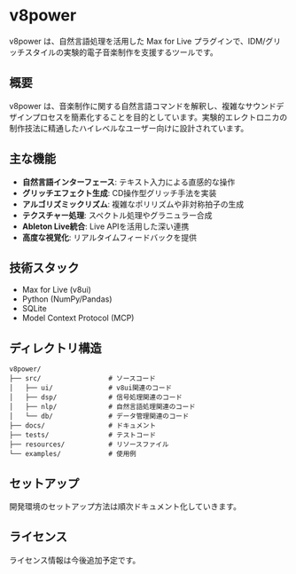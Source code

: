 # v8power

v8power は、自然言語処理を活用した Max for Live プラグインで、IDM/グリッチスタイルの実験的電子音楽制作を支援するツールです。

## 概要

v8power は、音楽制作に関する自然言語コマンドを解釈し、複雑なサウンドデザインプロセスを簡素化することを目的としています。実験的エレクトロニカの制作技法に精通したハイレベルなユーザー向けに設計されています。

## 主な機能

- **自然言語インターフェース**: テキスト入力による直感的な操作
- **グリッチエフェクト生成**: CD操作型グリッチ手法を実装
- **アルゴリズミックリズム**: 複雑なポリリズムや非対称拍子の生成
- **テクスチャー処理**: スペクトル処理やグラニュラー合成
- **Ableton Live統合**: Live APIを活用した深い連携
- **高度な視覚化**: リアルタイムフィードバックを提供

## 技術スタック

- Max for Live (v8ui)
- Python (NumPy/Pandas)
- SQLite
- Model Context Protocol (MCP)

## ディレクトリ構造

```
v8power/
├── src/                 # ソースコード
│   ├── ui/              # v8ui関連のコード
│   ├── dsp/             # 信号処理関連のコード
│   ├── nlp/             # 自然言語処理関連のコード
│   └── db/              # データ管理関連のコード
├── docs/                # ドキュメント
├── tests/               # テストコード
├── resources/           # リソースファイル
└── examples/            # 使用例
```

## セットアップ

開発環境のセットアップ方法は順次ドキュメント化していきます。

## ライセンス

ライセンス情報は今後追加予定です。